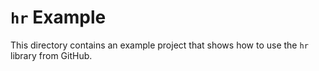 # `hr` Example

This directory contains an example project that shows how to use the `hr`
library from GitHub.
